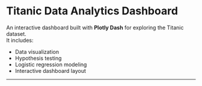 # Titanic Data Analytics Dashboard

An interactive dashboard built with **Plotly Dash** for exploring the Titanic dataset.  
It includes:
- Data visualization
- Hypothesis testing
- Logistic regression modeling
- Interactive dashboard layout

---
